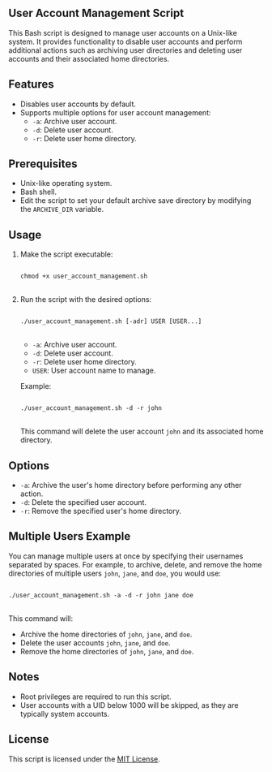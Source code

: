## User Account Management Script

This Bash script is designed to manage user accounts on a Unix-like system. It provides functionality to disable user accounts and perform additional actions such as archiving user directories and deleting user accounts and their associated home directories.

## Features

- Disables user accounts by default.
- Supports multiple options for user account management:
  - `-a`: Archive user account.
  - `-d`: Delete user account.
  - `-r`: Delete user home directory.

## Prerequisites

- Unix-like operating system.
- Bash shell.
- Edit the script to set your default archive save directory by modifying the `ARCHIVE_DIR` variable.

## Usage

1. Make the script executable:

   <pre>
   <code>
   chmod +x user_account_management.sh
   </code>
   </pre>

2. Run the script with the desired options:

   <pre>
   <code>
   ./user_account_management.sh [-adr] USER [USER...]
   </code>
   </pre>

   - `-a`: Archive user account.
   - `-d`: Delete user account.
   - `-r`: Delete user home directory.
   - `USER`: User account name to manage.

   Example:

   <pre>
   <code>
   ./user_account_management.sh -d -r john
   </code>
   </pre>

   This command will delete the user account `john` and its associated home directory.

## Options

- `-a`: Archive the user's home directory before performing any other action.
- `-d`: Delete the specified user account.
- `-r`: Remove the specified user's home directory.

## Multiple Users Example

You can manage multiple users at once by specifying their usernames separated by spaces. For example, to archive, delete, and remove the home directories of multiple users `john`, `jane`, and `doe`, you would use:

<pre>
<code>
./user_account_management.sh -a -d -r john jane doe
</code>
</pre>

This command will:

- Archive the home directories of `john`, `jane`, and `doe`.
- Delete the user accounts `john`, `jane`, and `doe`.
- Remove the home directories of `john`, `jane`, and `doe`.

## Notes

- Root privileges are required to run this script.
- User accounts with a UID below 1000 will be skipped, as they are typically system accounts.

## License

This script is licensed under the [MIT License](LICENSE).
